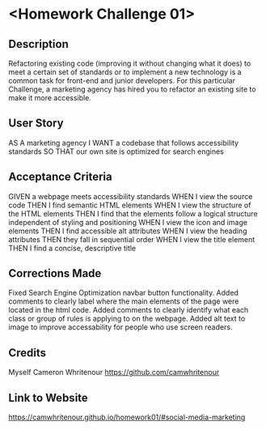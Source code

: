 # <Homework Challenge 01>

## Description

Refactoring existing code (improving it without changing what it does) to meet a certain set of standards or to implement a new technology is a common task for front-end and junior developers. For this particular Challenge, a marketing agency has hired you to refactor an existing site to make it more accessible.

## User Story

AS A marketing agency
I WANT a codebase that follows accessibility standards
SO THAT our own site is optimized for search engines

## Acceptance Criteria

GIVEN a webpage meets accessibility standards
WHEN I view the source code
THEN I find semantic HTML elements
WHEN I view the structure of the HTML elements
THEN I find that the elements follow a logical structure independent of styling and positioning
WHEN I view the icon and image elements
THEN I find accessible alt attributes
WHEN I view the heading attributes
THEN they fall in sequential order
WHEN I view the title element
THEN I find a concise, descriptive title

## Corrections Made

Fixed Search Engine Optimization navbar button functionality.
Added comments to clearly label where the main elements of the page were located in the html code.
Added comments to clearly identify what each class or group of rules is applying to on the webpage.
Added alt text to image to improve accessability for people who use screen readers.

## Credits

Myself Cameron Whritenour https://github.com/camwhritenour

## Link to Website

https://camwhritenour.github.io/homework01/#social-media-marketing
